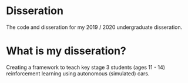 # Disseration

The code and disseration for my 2019 / 2020 undergraduate disseration.

# What is my disseration?
Creating a framework to teach key stage 3 students (ages 11 - 14) reinforcement learning using autonomous (simulated) cars. 
